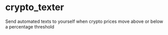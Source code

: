 # crypto_texter
Send automated texts to yourself when crypto prices move above or below a percentage threshold
